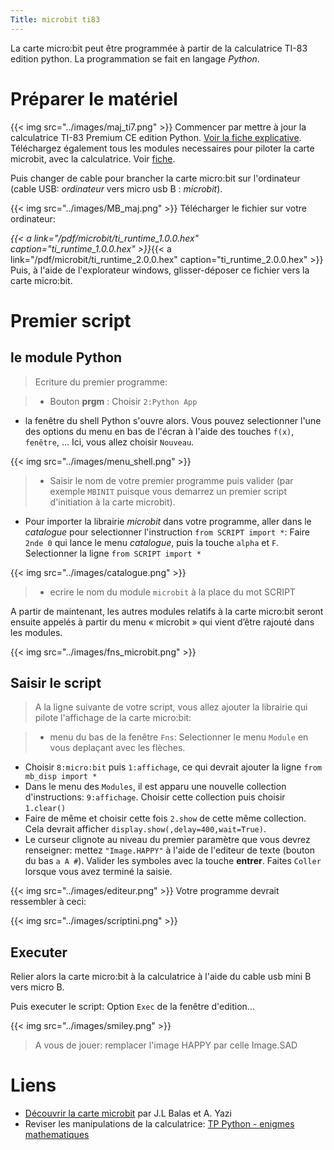 ```yaml
---
Title: microbit ti83
---
```


La carte micro:bit peut être programmée à partir de la calculatrice TI-83 edition python. La programmation se fait en langage *Python*.

# Préparer le matériel

{{< img src="../images/maj_ti7.png" >}}
Commencer par mettre à jour la calculatrice TI-83 Premium CE edition Python. [Voir la fiche explicative](/docs/techno/pages/TI_prisenmain/#mettre-à-jour-la-calculatrice). Téléchargez également tous les modules necessaires pour piloter la carte microbit, avec la calculatrice. Voir [fiche](/docs/techno/pages/TI_prisenmain/#télécharger-les-modules). 

Puis changer de cable pour brancher la carte micro:bit sur l'ordinateur (cable USB: *ordinateur* vers micro usb B : *microbit*).

{{< img src="../images/MB_maj.png" >}}
Télécharger le fichier sur votre ordinateur:

*{{< a link="/pdf/microbit/ti_runtime_1.0.0.hex" caption="ti_runtime_1.0.0.hex" >}}*{{< a link="/pdf/microbit/ti_runtime_2.0.0.hex" caption="ti_runtime_2.0.0.hex" >}}
Puis, à l'aide de l'explorateur windows, glisser-déposer ce fichier vers la carte micro:bit.

# Premier script
## le module Python

> Ecriture du premier programme:

> * Bouton **prgm** : Choisir `2:Python App`
* la fenêtre du shell Python s'ouvre alors. Vous pouvez selectionner l'une des options du menu en bas de l'écran à l'aide des touches `f(x)`, `fenêtre`, ... Ici, vous allez choisir `Nouveau`.

{{< img src="../images/menu_shell.png" >}}
> * Saisir le nom de votre premier programme puis valider (par exemple `MBINIT` puisque vous demarrez un premier script d'initiation à la carte microbit).
* Pour importer la librairie *microbit* dans votre programme, aller dans le *catalogue* pour selectionner l'instruction `from SCRIPT import *`: Faire `2nde 0` qui lance le menu *catalogue*, puis la touche `alpha` et `F`. Selectionner la ligne `from SCRIPT import *`

{{< img src="../images/catalogue.png" >}}
> * ecrire le nom du module `microbit` à la place du mot SCRIPT

A partir de maintenant, les autres modules relatifs à la carte micro:bit seront ensuite appelés à partir du menu « microbit »
qui vient d’être rajouté dans les modules.

{{< img src="../images/fns_microbit.png" >}}
## Saisir le script

> A la ligne suivante de votre script, vous allez ajouter la librairie qui pilote l'affichage de la carte micro:bit:

> * menu du bas de la fenêtre `Fns`: Selectionner le menu `Module` en vous deplaçant avec les flèches.
* Choisir `8:micro:bit` puis `1:affichage`, ce qui devrait ajouter la ligne `from mb_disp import *`
* Dans le menu des `Modules`, il est apparu une nouvelle collection d'instructions: `9:affichage`. Choisir cette collection puis choisir `1.clear()`
* Faire de même et choisir cette fois `2.show` de cette même collection. Cela devrait afficher `display.show(,delay=400,wait=True)`. 
* Le curseur clignote au niveau du premier paramètre que vous devrez renseigner: mettez `"Image.HAPPY"` à l'aide de l'editeur de texte (bouton du bas `a A #`). Valider les symboles avec la touche **entrer**. Faites `Coller` lorsque vous avez terminé la saisie.

{{< img src="../images/editeur.png" >}}
Votre programme devrait ressembler à ceci:

{{< img src="../images/scriptini.png" >}}
## Executer
Relier alors la carte micro:bit à la calculatrice à l'aide du cable usb mini B vers micro B.

Puis executer le script: Option `Exec` de la fenêtre d'edition...

{{< img src="../images/smiley.png" >}}
> A vous de jouer: remplacer l'image HAPPY par celle Image.SAD

# Liens
* [Découvrir la carte microbit](/pdf/SNT_texas/MBpresentation.pdf) par J.L Balas et A. Yazi
* Reviser les manipulations de la calculatrice: [TP Python - enigmes mathematiques](/docs/SNT_2nde/pages/pages_algo/python/python3/)

